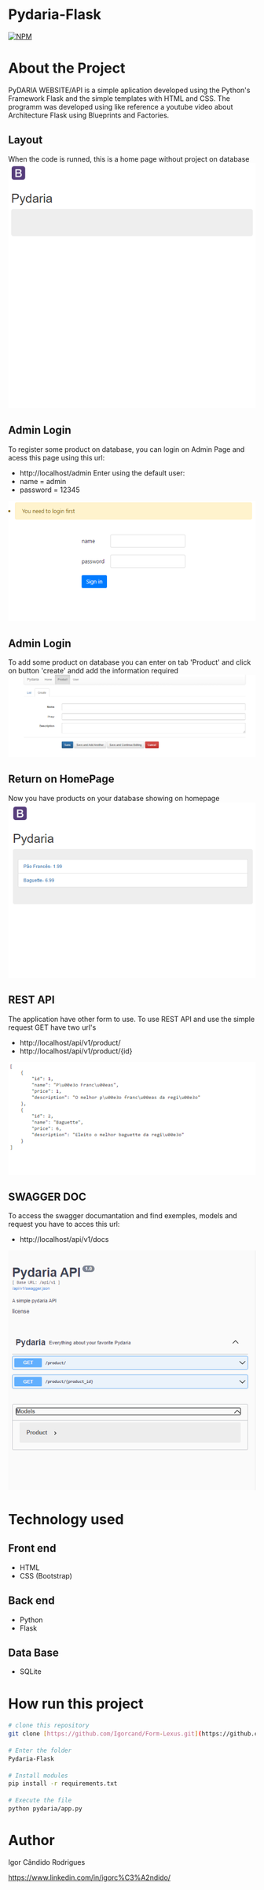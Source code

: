 # Pydaria-Flask
[![NPM](https://img.shields.io/npm/l/react)](https://github.com/Igorcand/Pydaria-Flask/blob/master/LICENSE) 

# About the Project
PyDARIA WEBSITE/API  is a simple aplication developed using the Python's Framework Flask and the simple templates with HTML and CSS. The programm was developed using like reference a youtube video about Architecture Flask using Blueprints and Factories.

## Layout 
When the code is runned, this is a home page without project on database
![Mobile 1](https://github.com/Igorcand/Pydaria-Flask/blob/master/assets/initialpage.png) 



## Admin Login 
To register some product on database, you can login on Admin Page and acess this page using this url:
- http://localhost/admin
Enter using the default user:
- name = admin
- password = 12345



![Mobile 1](https://github.com/Igorcand/Pydaria-Flask/blob/master/assets/homeadmin.png) 


## Admin Login 
To add some product on database you can enter on tab 'Product' and click on button 'create' andd add the information required
![Mobile 1](https://github.com/Igorcand/Pydaria-Flask/blob/master/assets/addproject.png) 


## Return on HomePage
Now you have products on your database showing on homepage
![Mobile 1](https://github.com/Igorcand/Pydaria-Flask/blob/master/assets/homepageproduct.png) 


## REST API
The application have other form to use. To use REST API and use the simple request GET have two url's
- http://localhost/api/v1/product/
- http://localhost/api/v1/product/{id}


![Mobile 1](https://github.com/Igorcand/Pydaria-Flask/blob/master/assets/api.png) 


## SWAGGER DOC
To access the swagger documantation and find exemples, models and request you have to acces this url:
- http://localhost/api/v1/docs

![Mobile 1](https://github.com/Igorcand/Pydaria-Flask/blob/master/assets/docs.png) 


# Technology used

## Front end
- HTML  
- CSS (Bootstrap)

## Back end
- Python
- Flask

## Data Base
- SQLite


# How run this project

```bash
# clone this repository
git clone [https://github.com/Igorcand/Form-Lexus.git](https://github.com/Igorcand/Pydaria-Flask)

# Enter the folder 
Pydaria-Flask

# Install modules
pip install -r requirements.txt

# Execute the file 
python pydaria/app.py
```


# Author

Igor Cândido Rodrigues

https://www.linkedin.com/in/igorc%C3%A2ndido/
